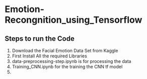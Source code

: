 # Emotion-Recongnition_using_Tensorflow 
## Steps to run the Code 
1. Download the Facial Emotion Data Set from Kaggle 
2. First Install All the required Libraries
3.  data-preprocessing-step.ipynb is  for processing the data
4.  Training_CNN.ipynb for the training the CNN tf model
5.  
